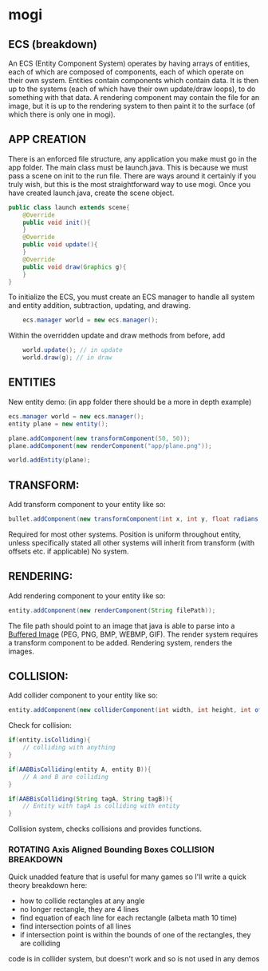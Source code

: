 
# mogi

## ECS (breakdown)

An ECS (Entity Component System) operates by having arrays of entities, each of which are composed of components, each of which operate on their own system.
Entities contain components which contain data. It is then up to the systems (each of which have their own update/draw loops), to do something with that data. A rendering component may contain the file for an image, but it is up to the rendering system to then paint it to the surface (of which there is only one in mogi).


## APP CREATION
There is an enforced file structure, any application you make must go in the app folder. The main class must be launch.java. This is because we must pass a scene on init to the run file. There are ways around it certainly if you truly wish, but this is the most straightforward way to use mogi.
Once you have created launch.java, create the scene object.

```java
public class launch extends scene{
    @Override
    public void init(){
    }
    @Override
    public void update(){
    }
    @Override
    public void draw(Graphics g){
    }
}
```

To initialize the ECS, you must create an ECS manager to handle all system and entity addition, subtraction, updating, and drawing.
```java
    ecs.manager world = new ecs.manager();
```
Within the overridden update and draw methods from before, add
```java
    world.update(); // in update
    world.draw(g); // in draw
```

## ENTITIES

New entity demo: (in app folder there should be a more in depth example)

```java
ecs.manager world = new ecs.manager();
entity plane = new entity();

plane.addComponent(new transformComponent(50, 50));
plane.addComponent(new renderComponent("app/plane.png"));

world.addEntity(plane);
```

## TRANSFORM:

Add transform component to your entity like so:
```java
bullet.addComponent(new transformComponent(int x, int y, float radians (overload)));
```

Required for most other systems. Position is uniform throughout entity, unless specifically stated all other systems will inherit from transform (with offsets etc. if applicable)
No system.


## RENDERING:

Add rendering component to your entity like so:

```java
entity.addComponent(new renderComponent(String filePath));
```

The file path should point to an image that java is able to parse into a [Buffered Image](https://docs.oracle.com/javase/8/docs/api/java/awt/image/BufferedImage.html) (PEG, PNG, BMP, WEBMP, GIF). The render system requires a transform component to be added.
Rendering system, renders the images.


## COLLISION:

Add collider component to your entity like so:

```java
entity.addComponent(new colliderComponent(int width, int height, int offsetx (overload), int offsety (overload)));
```

Check for collision:
```java
if(entity.isColliding){
    // colliding with anything
}

if(AABBisColliding(entity A, entity B)){
    // A and B are colliding
}

if(AABBisColliding(String tagA, String tagB)){
    // Entity with tagA is colliding with entity 
}
```

Collision system, checks collisions and provides functions.

### ROTATING Axis Aligned Bounding Boxes COLLISION BREAKDOWN

Quick unadded feature that is useful for many games so I'll write a quick theory breakdown here:

+ how to collide rectangles at any angle
+ no longer rectangle, they are 4 lines
+ find equation of each line for each rectangle (albeta math 10 time)
+ find intersection points of all lines
+ if intersection point is within the bounds of one of the rectangles, they are colliding

code is in collider system, but doesn't work and so is not used in any demos

